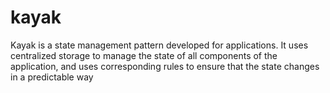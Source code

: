 # kayak
Kayak is a state management pattern developed for applications. It uses centralized storage to manage the state of all components of the application, and uses corresponding rules to ensure that the state changes in a predictable way
